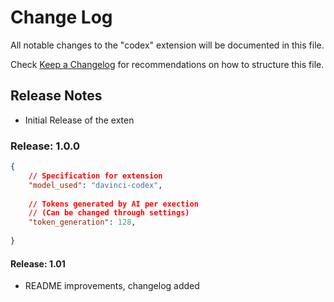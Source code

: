 # Change Log

All notable changes to the "codex" extension will be documented in this file.

Check [Keep a Changelog](http://keepachangelog.com/) for recommendations on how to structure this file.

## Release Notes

- Initial Release of the exten

### Release: 1.0.0

```json
{
    // Specification for extension
    "model_used": "davinci-codex",
    
    // Tokens generated by AI per exection
    // (Can be changed through settings)
    "token_generation": 128,
    
}
```

#### Release: 1.01
- README improvements, changelog added